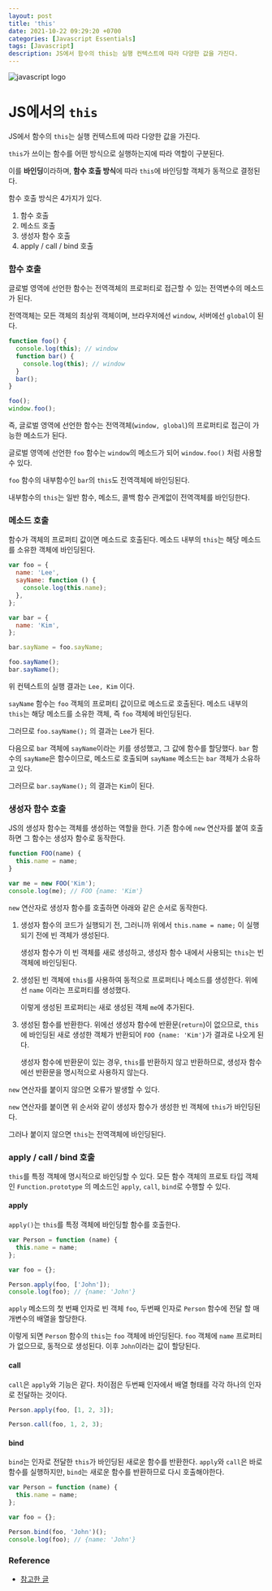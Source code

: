 ```yaml
---
layout: post
title: 'this'
date: 2021-10-22 09:29:20 +0700
categories: [Javascript Essentials]
tags: [Javascript]
description: JS에서 함수의 this는 실행 컨텍스트에 따라 다양한 값을 가진다.
---
```


<img src="/var-let-const/javascript-logo.jpg" alt="javascript logo">

# JS에서의 `this`

JS에서 함수의 `this`는 실행 컨텍스트에 따라 다양한 값을 가진다.

`this`가 쓰이는 함수를 어떤 방식으로 실행하는지에 따라 역할이 구분된다.

이를 **바인딩**이라하며, **함수 호출 방식**에 따라 `this`에 바인딩할 객체가 동적으로 결정된다.

함수 호출 방식은 4가지가 있다.

1. 함수 호출
2. 메소드 호출
3. 생성자 함수 호출
4. apply / call / bind 호출

### 함수 호출

글로벌 영역에 선언한 함수는 전역객체의 프로퍼티로 접근할 수 있는 전역변수의 메소드가 된다.

전역객체는 모든 객체의 최상위 객체이며, 브라우저에선 `window`, 서버에선 `global`이 된다.

```js
function foo() {
  console.log(this); // window
  function bar() {
    console.log(this); // window
  }
  bar();
}

foo();
window.foo();
```

즉, 글로벌 영역에 선언한 함수는 전역객체(`window, global`)의 프로퍼티로 접근이 가능한 메소드가 된다.

글로벌 영역에 선언한 `foo` 함수는 `window`의 메소드가 되어 `window.foo()` 처럼 사용할 수 있다.

`foo` 함수의 내부함수인 `bar`의 `this`도 전역객체에 바인딩된다.

내부함수의 `this`는 일반 함수, 메소드, 콜백 함수 관계없이 전역객체를 바인딩한다.

### 메소드 호출

함수가 객체의 프로퍼티 값이면 메소드로 호출된다. 메소드 내부의 `this`는 해당 메소드를 소유한 객체에 바인딩된다.

```js
var foo = {
  name: 'Lee',
  sayName: function () {
    console.log(this.name);
  },
};

var bar = {
  name: 'Kim',
};

bar.sayName = foo.sayName;

foo.sayName();
bar.sayName();
```

위 컨텍스트의 실행 결과는 `Lee, Kim` 이다.

`sayName` 함수는 `foo` 객체의 프로퍼티 값이므로 메소드로 호출된다. 메소드 내부의 `this`는 해당 메소드를 소유한 객체, 즉 `foo` 객체에 바인딩된다.

그러므로 `foo.sayName();` 의 결과는 `Lee`가 된다.

다음으로 `bar` 객체에 `sayName`이라는 키를 생성했고, 그 값에 함수를 할당했다. `bar` 함수의 `sayName`은 함수이므로, 메소드로 호출되며 `sayName` 메소드는 `bar` 객체가 소유하고 있다.

그러므로 `bar.sayName();` 의 결과는 `Kim`이 된다.

### 생성자 함수 호출

JS의 생성자 함수는 객체를 생성하는 역할을 한다. 기존 함수에 `new` 연산자를 붙여 호출하면 그 함수는 생성자 함수로 동작한다.

```js
function FOO(name) {
  this.name = name;
}

var me = new FOO('Kim');
console.log(me); // FOO {name: 'Kim'}
```

`new` 연산자로 생성자 함수를 호출하면 아래와 같은 순서로 동작한다.

1. 생성자 함수의 코드가 실행되기 전, 그러니까 위에서 `this.name = name;` 이 실행되기 전에 빈 객체가 생성된다.

   생성자 함수가 이 빈 객체를 새로 생성하고, 생성자 함수 내에서 사용되는 `this`는 빈 객체에 바인딩된다.

2. 생성된 빈 객체에 `this`를 사용하여 동적으로 프로퍼티나 메소드를 생성한다. 위에선 `name` 이라는 프로퍼티를 생성했다.

   이렇게 생성된 프로퍼티는 새로 생성된 객체 `me`에 추가된다.

3. 생성된 함수를 반환한다. 위에선 생성자 함수에 반환문(`return`)이 없으므로, `this`에 바인딩된 새로 생성한 객체가 반환되어 `FOO {name: 'Kim'}`가 결과로 나오게 된다.

   생성자 함수에 반환문이 있는 경우, `this`를 반환하지 않고 반환하므로, 생성자 함수에선 반환문을 명시적으로 사용하지 않는다.

`new` 연산자를 붙이지 않으면 오류가 발생할 수 있다.

`new` 연산자를 붙이면 위 순서와 같이 생성자 함수가 생성한 빈 객체에 `this`가 바인딩된다.

그러나 붙이지 않으면 `this`는 전역객체에 바인딩된다.

### apply / call / bind 호출

`this`를 특정 객체에 명시적으로 바인딩할 수 있다. 모든 함수 객체의 프로토 타입 객체인 `Function.prototype` 의 메소드인 `apply`, `call`, `bind`로 수행할 수 있다.

#### apply

`apply()`는 `this`를 특정 객체에 바인딩할 함수를 호출한다.

```js
var Person = function (name) {
  this.name = name;
};

var foo = {};

Person.apply(foo, ['John']);
console.log(foo); // {name: 'John'}
```

`apply` 메소드의 첫 번째 인자로 빈 객체 `foo`, 두번째 인자로 `Person` 함수에 전달 할 매개변수의 배열을 할당한다.

이렇게 되면 `Person` 함수의 `this`는 `foo` 객체에 바인딩된다. `foo` 객체에 `name` 프로퍼티가 없으므로, 동적으로 생성된다. 이후 `John`이라는 값이 할당된다.

#### call

`call`은 `apply`와 기능은 같다. 차이점은 두번째 인자에서 배열 형태를 각각 하나의 인자로 전달하는 것이다.

```js
Person.apply(foo, [1, 2, 3]);

Person.call(foo, 1, 2, 3);
```

#### bind

`bind`는 인자로 전달한 `this`가 바인딩된 새로운 함수를 반환한다. `apply`와 `call`은 바로 함수를 실행하지만, `bind`는 새로운 함수를 반환하므로 다시 호출해야한다.

```js
var Person = function (name) {
  this.name = name;
};

var foo = {};

Person.bind(foo, 'John')();
console.log(foo); // {name: 'John'}
```

### Reference

- <a href="https://poiemaweb.com/js-this" target="_blank" rel="noopener">참고한 글</a>
